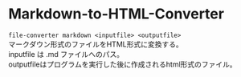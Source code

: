 # Markdown-to-HTML-Converter
`file-converter markdown <inputfile> <outputfile>`  
マークダウン形式のファイルをHTML形式に変換する。  
inputfile は .md ファイルへのパス。  
outputfileはプログラムを実行した後に作成されるhtml形式のファイル。  
